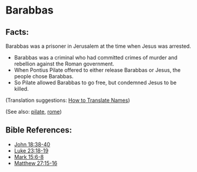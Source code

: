 # Barabbas #

## Facts: ##

Barabbas was a prisoner in Jerusalem at the time when Jesus was arrested.

* Barabbas was a criminal who had committed crimes of murder and rebellion against the Roman government.
* When Pontius Pilate offered to either release Barabbas or Jesus, the people chose Barabbas.
* So Pilate allowed Barabbas to go free, but condemned Jesus to be killed.

(Translation suggestions: [How to Translate Names](https://git.door43.org/Door43/en-ta-translate-vol1/src/master/content/translate_names.md))

(See also: [pilate](../other/pilate.md), [rome](../other/rome.md))

## Bible References: ##

* [John 18:38-40](https://door43.org/en/bible/notes/jhn/18/38)
* [Luke 23:18-19](https://door43.org/en/bible/notes/luk/23/18)
* [Mark 15:6-8](https://door43.org/en/bible/notes/mrk/15/06)
* [Matthew 27:15-16](https://door43.org/en/bible/notes/mat/27/15)

